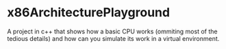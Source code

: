 # x86ArchitecturePlayground
A project in c++ that shows how a basic CPU works (ommiting most of the tedious details) and how can you simulate its work in a virtual environment.

